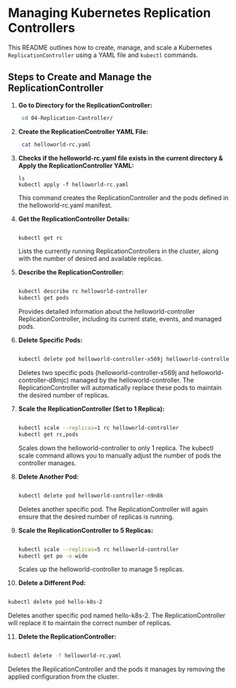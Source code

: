 # Managing Kubernetes Replication Controllers

This README outlines how to create, manage, and scale a Kubernetes `ReplicationController` using a YAML file and `kubectl` commands.

## Steps to Create and Manage the ReplicationController

1. **Go to Directory for the ReplicationController:**

   ```bash
    cd 04-Replication-Cantroller/
   ```

2. **Create the ReplicationController YAML File:**

    ```bash
     cat helloworld-rc.yaml
    ```


3. **Checks if the helloworld-rc.yaml file exists in the current directory & Apply the ReplicationController YAML:**
    ```
    ls 
    kubectl apply -f helloworld-rc.yaml
    ```
    This command creates the ReplicationController and the pods defined in the helloworld-rc.yaml manifest.



4. **Get the ReplicationController Details:**

   ```bash

   kubectl get rc
   ```
   Lists the currently running ReplicationControllers in the cluster, along with the number of desired and available replicas.

5. **Describe the ReplicationController:**

   ```bash

   kubectl describe rc helloworld-controller
   kubectl get pods 
   ```
   Provides detailed information about the helloworld-controller ReplicationController, including its current state, events, and managed pods.

6. **Delete Specific Pods:**

   ```bash

   kubectl delete pod helloworld-controller-x569j helloworld-controller-d8mjc
   ```
      Deletes two specific pods (helloworld-controller-x569j and helloworld-controller-d8mjc) managed by the helloworld-controller. The ReplicationController will automatically replace these pods to maintain the desired number of replicas.

7. **Scale the ReplicationController (Set to 1 Replica):**

   ```bash

   kubectl scale --replicas=1 rc helloworld-controller
   kubectl get rc,pods 

   ```
   Scales down the helloworld-controller to only 1 replica. The kubectl scale command allows you to manually adjust the number of pods the controller manages.

8. **Delete Another Pod:**

   ```bash

   kubectl delete pod helloworld-controller-n9n8k
   ```
   Deletes another specific pod. The ReplicationController will again ensure that the desired number of replicas is running.

9. **Scale the ReplicationController to 5 Replicas:**

   ```bash

   kubectl scale --replicas=5 rc helloworld-controller
   kubectl get po -o wide 
   ```
   Scales up the helloworld-controller to manage 5 replicas.

10. **Delete a Different Pod:**

   ```bash

   kubectl delete pod hello-k8s-2
   ```
   Deletes another specific pod named hello-k8s-2. The ReplicationController will replace it to maintain the correct number of replicas.


11. **Delete the ReplicationController:**

   ```bash

   kubectl delete -f helloworld-rc.yaml
   ```
   Deletes the ReplicationController and the pods it manages by removing the applied configuration from the cluster.